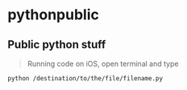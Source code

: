 # pythonpublic
## Public python stuff
> Running code on iOS, open terminal and type
```
python /destination/to/the/file/filename.py
```
